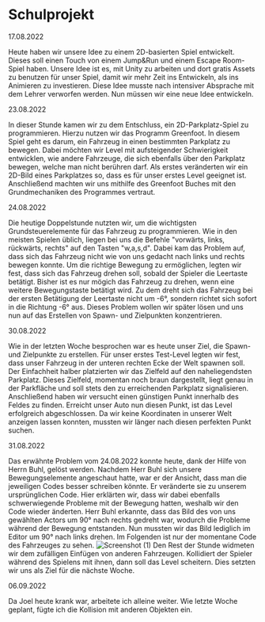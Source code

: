 
# Schulprojekt

17.08.2022

Heute haben wir unsere Idee zu einem 2D-basierten Spiel entwickelt. Dieses soll einen Touch von einem Jump&Run und einem Escape Room-Spiel haben.
Unsere Idee ist es, mit Unity zu arbeiten und dort gratis Assets zu benutzen für unser Spiel, damit wir mehr Zeit ins Entwickeln, als ins Animieren zu investieren. Diese Idee musste nach intensiver Absprache mit dem Lehrer verworfen werden. Nun müssen wir eine neue Idee entwickeln.

23.08.2022

In dieser Stunde kamen wir zu dem Entschluss, ein 2D-Parkplatz-Spiel zu programmieren. Hierzu nutzen wir das Programm Greenfoot. In diesem Spiel geht es darum, ein Fahrzeug in einen bestimmten Parkplatz zu bewegen. Dabei möchten wir Level mit aufsteigender Schwierigkeit entwicklen, wie andere Fahrzeuge, die sich ebenfalls über den Parkplatz bewegen, welche man nicht berühren darf. Als erstes veränderten wir ein 2D-Bild eines Parkplatzes so, dass es für unser erstes Level geeignet ist. Anschließend machten wir uns mithilfe des Greenfoot Buches mit den Grundmechaniken des Programmes vertraut.

24.08.2022

Die heutige Doppelstunde nutzten wir, um die wichtigsten Grundsteuerelemente für das Fahrzeug zu programmieren. Wie in den meisten Spielen üblich, liegen bei uns die Befehle "vorwärts, links, rückwärts, rechts" auf den Tasten "w,a,s,d". Dabei kam das Problem auf, dass sich das Fahrzeug nicht wie von uns gedacht nach links und rechts bewegen konnte. Um die richtige Bewegung zu ermöglichen, legten wir fest, dass sich das Fahrzeug drehen soll, sobald der Spieler die Leertaste betätigt. Bisher ist es nur mögich das Fahrzeug zu drehen, wenn eine weitere Bewegungstaste betätigt wird. Zu dem dreht sich das Fahrzeug bei der ersten Betätigung der Leertaste nicht um -6°, sondern richtet sich sofort in die Richtung -6° aus. Dieses Problem wollen wir später lösen und uns nun auf das Erstellen von Spawn- und Zielpunkten konzentrieren.  

30.08.2022

Wie in der letzten Woche besprochen war es heute unser Ziel, die Spawn- und Zielpunkte zu erstellen. Für unser erstes Test-Level legten wir fest, dass unser Fahrzeug in der unteren rechten Ecke der Welt spawnen soll. Der Einfachheit halber platzierten wir das Zielfeld auf den naheliegendsten Parkplatz. Dieses Zielfeld, momentan noch braun dargestellt, liegt genau in der Parkfläche und soll stets den zu erreichenden Parkplatz signalisieren. Anschließend haben wir versucht einen günstigen Punkt innerhalb des Feldes zu finden. Erreicht unser Auto nun diesen Punkt, ist das Level erfolgreich abgeschlossen. Da wir keine Koordinaten in unserer Welt anzeigen lassen konnten, mussten wir länger nach diesen perfekten Punkt suchen. 

31.08.2022 

Das erwähnte Problem vom 24.08.2022 konnte heute, dank der Hilfe von Herrn Buhl, gelöst werden. Nachdem Herr Buhl sich unsere Bewegungselemente angeschaut hatte, war er der Ansicht, dass man die jeweiligen Codes besser schreiben könnte. Er veränderte sie zu unserem ursprünglichen Code. Hier erklärten wir, dass wir dabei ebenfalls schwerwiegende Probleme mit der Bewegung hatten, weshalb wir den Code wieder änderten. Herr Buhl erkannte, dass das Bild des von uns gewählten Actors um 90° nach rechts gedreht war, wodurch die Probleme während der Bewegung entstanden. Nun mussten wir das Bild lediglich im Editor um 90° nach links drehen. 
Im Folgenden ist nur der momentane Code des Fahrzeuges zu sehen.
![Screenshot (1)](https://user-images.githubusercontent.com/111385267/188615644-b1e2afcb-710c-4e4e-b4cb-c29a27c440a2.png)
Den Rest der Stunde widmeten wir dem zufälligen Einfügen von anderen Fahrzeugen. Kollidiert der Spieler während des Spielens mit ihnen, dann soll das Level scheitern. Dies setzten wir uns als Ziel für die nächste Woche. 

06.09.2022

Da Joel heute krank war, arbeitete ich alleine weiter. Wie letzte Woche geplant, fügte ich die Kollision mit anderen Objekten ein.
